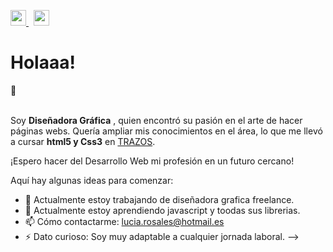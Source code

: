 
<p>
  <a href="https://www.linkedin.com/in/lucia-rosales-a070aa90/" title="linkedin.com/in/lucia-rosales-a070aa90/">
    <img width="25px" src="https://user-images.githubusercontent.com/34134103/144129978-56c1ef8e-53e9-4c0b-b8c1-7a78174e6324.png">
  </a>
  &nbsp;
  <a href="https://www.behance.net/luciarosales" title="behance.net/luciarosales">
    <img width="25px" src="https://user-images.githubusercontent.com/34134103/144129981-25c34844-3687-458c-8c49-6d60812eb315.png">
  </a> <h1>Holaaa!</h1>👋
  
<br>Soy <strong>Diseñadora Gráfica</strong> , quien encontró su pasión en el arte de hacer páginas webs. Quería ampliar mis conocimientos en el área, lo que me llevó a cursar <strong>html5 y Css3</strong> en <a href="https://trazos.net/desarrollo-web/curso-de-html5-css3/">TRAZOS</a>.</p>
<p>¡Espero hacer del Desarrollo Web mi profesión en un futuro cercano!</p>

Aquí hay algunas ideas para comenzar:
- 🔭 Actualmente estoy trabajando de diseñadora grafica freelance.
- 🌱 Actualmente estoy aprendiendo javascript y toodas sus librerias.
- 📫 Cómo contactarme: lucia.rosales@hotmail.es
- ⚡ Dato curioso: Soy muy adaptable a cualquier jornada laboral.
-->
